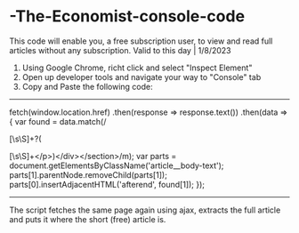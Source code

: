 # -The-Economist-console-code
This code will enable you, a free subscription user, to view and read full articles without any subscription. Valid to this day | 1/8/2023

1) Using Google Chrome, richt click and select "Inspect Element"
2) Open up developer tools and navigate your way to "Console" tab
3) Copy and Paste the following code:

___________________________________________________________________________________________________________________________________________________________

fetch(window.location.href) 
  .then(response => response.text()) 
  .then(data => { 
    var found = data.match(/<p data-caps="initial" class="article__body-text article__body-text--dropcap">[\s\S]+?(<p class="article__body-text">[\s\S]+<\/p>)<\/div><\/section>/m); 
    var parts = document.getElementsByClassName('article__body-text'); 
    parts[1].parentNode.removeChild(parts[1]); 
    parts[0].insertAdjacentHTML('afterend', found[1]); 
  }); 
  
___________________________________________________________________________________________________________________________________________________________

The script fetches the same page again using ajax, extracts the full article and puts it where the short (free) article is.
